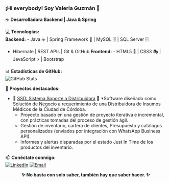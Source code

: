 ### ¡Hi everybody! Soy Valeria Guzmán 👋  
☕ **Desarrolladora Backend | Java & Spring**  

💻 **Tecnologías:**  
**Backend:** - Java ☕ | Spring Framework 🌱 | MySQL 🗄️  | SQL Server 🗄️
- Hibernate | REST APIs | Git & GitHub
**Frontend:** - HTML5 🎨 | CSS3 🎭 | JavaScript ⚡ | Bootstrap

📊 **Estadísticas de GitHub:**  
![GitHub Stats](https://github-readme-stats.vercel.app/api?username=vale-guzman&show_icons=true&theme=dracula)  

📌 **Proyectos destacados:**  
- 🔗 [SSD: Sistema Soporte a Distribuidora](https://github.com/Proyecto-Final-5K2-Grupo-1-2022/SSD.git) 
  📌 *Software diseñado como Solución de Negocio a requerimiento de una Distribuidora de Insumos Médicos de la Ciudad de Córdoba.
  - Proyecto basado en una gestión de proyecto iterativa e incremental, con prácticas tomadas del proceso de gestión ágil.
  - Gestión de inventario, cartera de clientes, Presupuesto y catálogos personalizados (enviados por integración con WhatsApp Business API).
  - Informes y alertas disparadas por el estado Just In Time de los productos del inventario.

📫 **Conéctate conmigo:**  
[![LinkedIn](https://img.shields.io/badge/LinkedIn-ValeriaGuzmán-blue?logo=linkedin)](https://www.linkedin.com/in/monica-valeria-guzman/) 
[![Email](https://img.shields.io/badge/Email-mvale888@gmail.com-red?logo=gmail)](mailto:mvale888@gmail.com)

<p align="center">
  <strong>✨ No basta con solo saber, también hay que saber hacer. ✨</strong>
</p>
